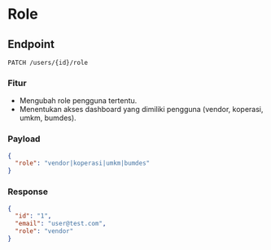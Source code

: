 # Role

## Endpoint
`PATCH /users/{id}/role`

### Fitur
- Mengubah role pengguna tertentu.
- Menentukan akses dashboard yang dimiliki pengguna (vendor, koperasi, umkm, bumdes).

### Payload
```json
{
  "role": "vendor|koperasi|umkm|bumdes"
}
```

### Response
```json
{
  "id": "1",
  "email": "user@test.com",
  "role": "vendor"
}
```
